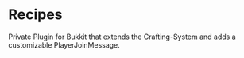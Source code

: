 Recipes
=======

Private Plugin for Bukkit that extends the Crafting-System and adds a customizable PlayerJoinMessage.
